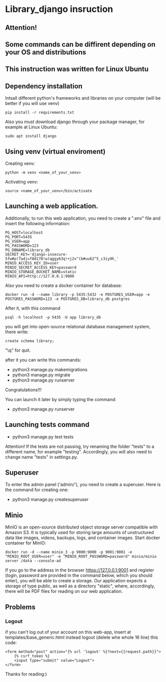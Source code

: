 # Library_django insruction

## Attention!
## Some commands can be diffirent depending on your OS and distributions
## This instruction was written for Linux Ubuntu


## Dependency installation
Intsall different python's frameworks and libraries on your computer (will be better if you will use venv)
```
pip install -r requirements.txt
```
Also you must download django through your package manager,
for example at Linux Ubuntu:
```
sudo apt install django
```

## Using venv (virtual enviroment)
Creating venv:
```
python -m venv <name_of_your_venv>
```
Activating venv:
```
source <name_of_your_venv>/bin/activate
```


## Launching a web application.
Additionally, to run this web application, you need to create a ".env" file and insert the following information:

```
PG_HOST=localhost
PG_PORT=5435
PG_USER=app
PG_PASSWORD=123
PG_DBNAME=library_db
SECRET_KEY='django-insecure-5fw#p!7adj=f8d178!w)qggy63q!+j2x^(b#uu62^5_c3iy9h_'
MINIO_ACCESS_KEY_ID=user
MINIO_SECRET_ACCESS_KEY=password
MINIO_STORAGE_BUCKET_NAME=static
MINIO_API=http://127.0.0.1:9000
```

Also you need to create a docker container for database:
```
docker run -d --name library -p 5435:5432 -e POSTGRES_USER=app -e POSTGRES_PASSWORD=123 -e POSTGRES_DB=library_db postgres
```

After it, with this command
```
psql -h localhost -p 5435 -U app library_db
```
you will get into open-source relational database management system, there write:
```
create schema library;
```
"\q" for quit.

after it you can write this commands:

* python3 manage.py makemigrations
* python3 manage.py migrate
* python3 manage.py runserver

Congratulations!!!

You can launch it later by simply typing the command:
- python3 manage.py runserver



## Launching tests command
- python3 manage.py test tests

Attention! If the tests are not passing, try renaming the folder "tests" to a different name, for example "testing". Accordingly, you will also need to change name "tests" in settings.py.

## Superuser
To enter the admin panel ('admin/'), you need to create a superuser. Here is the command for creating one:
- python3 manage.py createsuperuser

## Minio
MinIO is an open-source distributed object storage server compatible with Amazon S3. It is typically used for storing large amounts of unstructured data like images, videos, backups, logs, and container images.
Start docker container for MinIO:
```
docker run -d --name minio_3 -p 9000:9000 -p 9001:9001 -e "MINIO_ROOT_USER=user" -e "MINIO_ROOT_PASSWORD=password" minio/minio server /data --console-ad
```
If you go to the address in the browser https://127.0.0.1:9001 and register (login, password are provided in the command below, which you should enter), you will be able to create a storage. Our application expects a storage of type public, as well as a directory "static", where, accordingly, there will be PDF files for reading on our web application.

## Problems

### Logout
if you can't log out of your account on this web-app,
insert at templates/base_generic.html instead logout (delete whe whole 16 line) this code:
```
<form method="post" action="{% url 'logout' %}?next={{request.path}}">
    {% csrf_token %}
    <input type="submit" value="Logout">
</form>
```

Thanks for reading:)